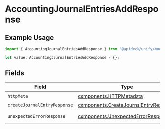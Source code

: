 # AccountingJournalEntriesAddResponse

## Example Usage

```typescript
import { AccountingJournalEntriesAddResponse } from "@apideck/unify/models/operations";

let value: AccountingJournalEntriesAddResponse = {};
```

## Fields

| Field                                                                                          | Type                                                                                           | Required                                                                                       | Description                                                                                    |
| ---------------------------------------------------------------------------------------------- | ---------------------------------------------------------------------------------------------- | ---------------------------------------------------------------------------------------------- | ---------------------------------------------------------------------------------------------- |
| `httpMeta`                                                                                     | [components.HTTPMetadata](../../models/components/httpmetadata.md)                             | :heavy_check_mark:                                                                             | N/A                                                                                            |
| `createJournalEntryResponse`                                                                   | [components.CreateJournalEntryResponse](../../models/components/createjournalentryresponse.md) | :heavy_minus_sign:                                                                             | JournalEntries                                                                                 |
| `unexpectedErrorResponse`                                                                      | [components.UnexpectedErrorResponse](../../models/components/unexpectederrorresponse.md)       | :heavy_minus_sign:                                                                             | Unexpected error                                                                               |